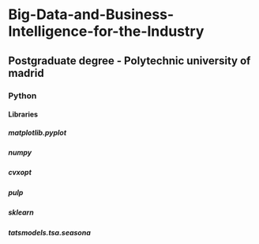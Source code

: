 # Big-Data-and-Business-Intelligence-for-the-Industry

## Postgraduate degree - Polytechnic university of madrid

### Python 
#### Libraries
##### matplotlib.pyplot
##### numpy
##### cvxopt
##### pulp
##### sklearn
##### tatsmodels.tsa.seasona


